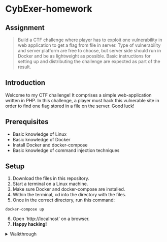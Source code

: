 # CybExer-homework

## Assignment
> Build a CTF challenge where player has to exploit one vulnerability in web application to get a flag from file in server. Type of vulnerability and server platform are free to choose, but server side should run in Docker and be as lightweight as possible. Basic instructions for setting up and distributing the challenge are expected as part of the result.
## Introduction
Welcome to my CTF challenge! It comprises a simple web-application written in PHP.
In this challenge, a player must hack this vulnerable site in order to find one flag stored in a file on the server. Good luck!
## Prerequisites
- Basic knowledge of Linux
- Basic knowledge of Docker
- Install Docker and docker-compose
- Basic knowledge of command injection techniques
## Setup
1. Download the files in this repository.
2. Start a terminal on a Linux machine.
3. Make sure Docker and docker-compose are installed.
5. Within the terminal, cd into the directory with the files.
6. Once in the correct directory, run this command:
```
docker-compose up
```
6. Open 'http://localhost' on a browser.
7. __Happy hacking!__

<details>
  <summary>Walkthrough</summary>
  
  ## Walkthrough
__WARNING! This section provides the solution!__
  
  The function of this app is to ping a site and display the result of the ping command.
  
<img width="471" alt="Screenshot 2022-06-16 160425" src="https://user-images.githubusercontent.com/48446307/174076849-508ffe92-63db-433a-a90b-d90e9a411c6b.png">
  
  1. The user's input is used to issue commands to the server. This is a hint, that the input field could be vulnerable to command injection. Trying simple command injections, such as ```google.com;ls``` confirms this:
  
  <img width="488" alt="Screenshot 2022-06-16 161741" src="https://user-images.githubusercontent.com/48446307/174078790-23550da1-af71-4a04-b024-89648c6d6e45.png">

2. The ```ls``` command reveals, that there is another directory called _data_ within this directory, which interests us.
Entering  ```google.com;ls data``` gives us the following:
  
  <img width="384" alt="Screenshot 2022-06-16 162539" src="https://user-images.githubusercontent.com/48446307/174080002-524e8e47-215e-4446-a169-0bf840937108.png">

3. Thus we have found the flag.txt file. Now we read it using ```google.com;cat data/flag.txt```:
  
  <img width="411" alt="Screenshot 2022-06-16 162716" src="https://user-images.githubusercontent.com/48446307/174080334-79a87a00-4ee8-4324-a775-8a9b73a9772f.png">

  __Thank you for playing!__

</details>
